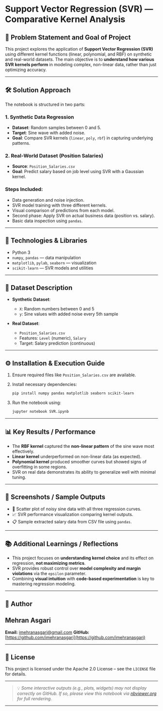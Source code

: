 # Support Vector Regression (SVR) — Comparative Kernel Analysis

## 🎯 Problem Statement and Goal of Project

This project explores the application of **Support Vector Regression (SVR)** using different kernel functions (linear, polynomial, and RBF) on synthetic and real-world datasets. The main objective is to **understand how various SVR kernels perform** in modeling complex, non-linear data, rather than just optimizing accuracy.

---

## 🛠 Solution Approach

The notebook is structured in two parts:

### 1. **Synthetic Data Regression**

* **Dataset**: Random samples between 0 and 5.
* **Target**: Sine wave with added noise.
* **Goal**: Compare SVR kernels (`linear`, `poly`, `rbf`) in capturing underlying patterns.

### 2. **Real-World Dataset (Position Salaries)**

* **Source**: `Position_Salaries.csv`
* **Goal**: Predict salary based on job level using SVR with a Gaussian kernel.

### Steps Included:

* Data generation and noise injection.
* SVR model training with three different kernels.
* Visual comparison of predictions from each model.
* Second phase: Apply SVR on actual business data (position vs. salary).
* Basic data inspection using `pandas`.

---

## 🧰 Technologies & Libraries

* Python 3
* `numpy`, `pandas` — data manipulation
* `matplotlib`, `pylab`, `seaborn` — visualization
* `scikit-learn` — SVR models and utilities

---

## 📁 Dataset Description

* **Synthetic Dataset**:

  * `X`: Random numbers between 0 and 5
  * `y`: Sine values with added noise every 5th sample

* **Real Dataset**:

  * `Position_Salaries.csv`
  * Features: `Level` (numeric), `Salary`
  * Target: Salary prediction (continuous)

---

## ⚙️ Installation & Execution Guide

1. Ensure required files like `Position_Salaries.csv` are available.
2. Install necessary dependencies:

   ```bash
   pip install numpy pandas matplotlib seaborn scikit-learn
   ```
3. Run the notebook using:

   ```bash
   jupyter notebook SVR.ipynb
   ```

---

## 📊 Key Results / Performance

* The **RBF kernel** captured the **non-linear pattern** of the sine wave most effectively.
* **Linear kernel** underperformed on non-linear data (as expected).
* **Polynomial kernel** produced smoother curves but showed signs of overfitting in some regions.
* SVR on real data demonstrates its ability to generalize well with minimal tuning.

---

## 📸 Screenshots / Sample Outputs

* 🧪 Scatter plot of noisy sine data with all three regression curves.
* 📈 SVR performance visualization comparing kernel outputs.
* 📋 Sample extracted salary data from CSV file using `pandas`.

---

## 📚 Additional Learnings / Reflections

* This project focuses on **understanding kernel choice** and its effect on regression, **not maximizing metrics**.
* SVR provides robust control over **model complexity and margin violations** via the `epsilon` parameter.
* Combining **visual intuition** with **code-based experimentation** is key to mastering regression modeling.

---

## 👤 Author

## Mehran Asgari

**Email:** [imehranasgari@gmail.com](mailto:imehranasgari@gmail.com)
**GitHub:** [https://github.com/imehranasgari](https://github.com/imehranasgari)

---

## 📄 License

This project is licensed under the Apache 2.0 License – see the `LICENSE` file for details.

---

> 💡 *Some interactive outputs (e.g., plots, widgets) may not display correctly on GitHub. If so, please view this notebook via [nbviewer.org](https://nbviewer.org) for full rendering.*

---

